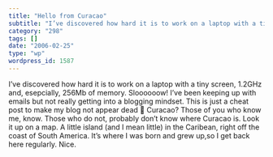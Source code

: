 ```yaml
---
title: "Hello from Curacao"
subtitle: "I’ve discovered how hard it is to work on a laptop with a tiny screen, 1.2GHz and, esepcially, 256Mb..."
category: "298"
tags: []
date: "2006-02-25"
type: "wp"
wordpress_id: 1587
---
```

I’ve discovered how hard it is to work on a laptop with a tiny screen, 1.2GHz and, esepcially, 256Mb of memory. Sloooooow! I’ve been keeping up with emails but not really getting into a blogging mindset. This is just a cheat post to make my blog not appear dead 🙂 
Curacao? Those of you who know me, know. Those who do not, probably don’t know where Curacao is. Look it up on a map. A little island (and I mean little) in the Caribean, right off the coast of South America. It’s where I was born and grew up,so I get back here regularly. Nice.